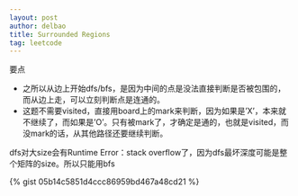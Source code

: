 ```yaml
---
layout: post
author: delbao
title: Surrounded Regions
tag: leetcode
---
```


要点
 
- 之所以从边上开始dfs/bfs，是因为中间的点是没法直接判断是否被包围的，而从边上走，可以立刻判断点是连通的。
- 这题不需要visited，直接用board上的mark来判断，因为如果是’X’，本来就不继续了，而如果是’O’。只有被mark了，才确定是通的，也就是visited，而没mark的话，从其他路径还要继续判断。
 
dfs对大size会有Runtime Error：stack overflow了，因为dfs最坏深度可能是整个矩阵的size。所以只能用bfs


{% gist 05b14c5851d4ccc86959bd467a48cd21 %}

